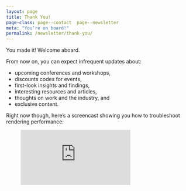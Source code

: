 ```yaml
---
layout: page
title: Thank You!
page-class: page--contact  page--newsletter
meta: "You’re on board!"
permalink: /newsletter/thank-you/
---
```


You made it! Welcome aboard.

From now on, you can expect infrequent updates about:

* upcoming conferences and workshops,
* discounts codes for events,
* first-look insights and findings,
* interesting resources and articles,
* thoughts on work and the industry, and
* exclusive content.

Right now though, here’s a screencast showing you how to troubleshoot rendering
performance:

<figure class="c-video">
  <iframe class="c-video__media" src="https://www.youtube.com/embed/2vFrZXWiwIc" frameborder="0" allowfullscreen></iframe>
</figure>

